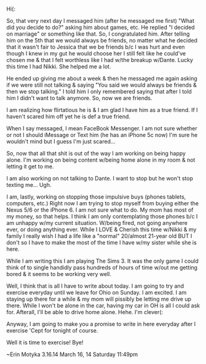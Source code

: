 Hi(:

So, that very next day I messaged him (after he messaged me first) "What did you decide to do?" asking him about games, etc. He replied "I decided on marriage" or something like that. So, I congratulated him. After telling him on the 5th that we would always be friends, no matter what he decided that it wasn't fair to Jessica that we be friends b/c I was hurt and even though I knew in my gut he would choose her I still felt like he could've chosen me & that I felt worthless like I had w/the breakup w/Dante. Lucky this time I had Nikki. She helped me a lot.

He ended up giving me about a week & then he messaged me again asking if we were still not talking & saying "You said we would always be friends & then we stop talking." I told him I only remembered saying that after I told him I didn't want to talk anymore. So, now we are friends.

I am realizing how flirtatious he is & I am glad I have him as a true friend. If I haven't scared him off yet he is def a true friend.

When I say messaged, I mean FaceBook Messenger. I am not sure whether or not I should iMessage or Text him (he has an iPhone 5c now) I'm sure he wouldn't mind but I guess I'm just scared…

So, now that all that shit is out of the way I am working on being happy alone. I'm working on being content w/being home alone in my room & not letting it get to me.

I am also working on not talking to Dante. I want to stop but he won't stop texting me… Ugh.

I am, lastly, working on stopping those impulsive buys (phones tablets, computers, etc.) Right now I am trying to stop myself from buying either the Nexus 5/6 or the iPhone 6. I am not sure what to do. My mom has most of my money, so that helps. I think I am only contemplating those phones b/c I am unhappy w/my current situation. W/being fired, not going anywhere ever, or doing anything ever. While I LOVE & Cherish this time w/Nikki & my family I really wish I had a life like a "normal" 20/almost 21-year old BUT I don't so I have to make the most of the time I have w/my sister while she is here.

While I am writing this I am playing The Sims 3. It was the only game I could think of to single handidly pass hundreds of hours of time w/out me getting bored & it seems to be working very well.

Well, I think that is all I have to write about today. I am going to try and exercise everyday until we leave for Ohio on Sunday. I am excited. I am staying up there for a while & my mom will pissibly be letting me drive up there. While I won't be alone in the car, having my car in OH is all I could ask for. Afterall, I'll be able to drive home alone. Hehe. I'm clever(:

Anyway, I am going to make you a promise to write in here everyday after I exercise 'Cept for tonight of course.

Well it is time to exercise! Bye!

~Erin Motyka
3.16.14
March 16, 14
Saturday
11:49pm